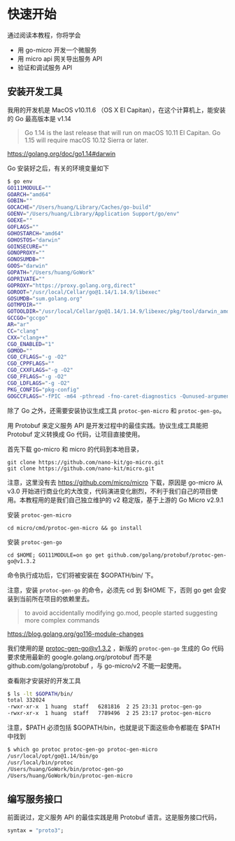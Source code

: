 快速开始
===

通过阅读本教程，你将学会

* 用 go-micro 开发一个微服务
* 用 micro api 网关导出服务 API
* 验证和调试服务 API

安装开发工具
---

我用的开发机是 MacOS v10.11.6 （OS X El Capitan），在这个计算机上，能安装的 Go 最高版本是 v1.14

> Go 1.14 is the last release that will run on macOS 10.11 El Capitan. Go 1.15 will require macOS 10.12 Sierra or later.

https://golang.org/doc/go1.14#darwin

Go 安装好之后，有关的环境变量如下

```sh
$ go env
GO111MODULE=""
GOARCH="amd64"
GOBIN=""
GOCACHE="/Users/huang/Library/Caches/go-build"
GOENV="/Users/huang/Library/Application Support/go/env"
GOEXE=""
GOFLAGS=""
GOHOSTARCH="amd64"
GOHOSTOS="darwin"
GOINSECURE=""
GONOPROXY=""
GONOSUMDB=""
GOOS="darwin"
GOPATH="/Users/huang/GoWork"
GOPRIVATE=""
GOPROXY="https://proxy.golang.org,direct"
GOROOT="/usr/local/Cellar/go@1.14/1.14.9/libexec"
GOSUMDB="sum.golang.org"
GOTMPDIR=""
GOTOOLDIR="/usr/local/Cellar/go@1.14/1.14.9/libexec/pkg/tool/darwin_amd64"
GCCGO="gccgo"
AR="ar"
CC="clang"
CXX="clang++"
CGO_ENABLED="1"
GOMOD=""
CGO_CFLAGS="-g -O2"
CGO_CPPFLAGS=""
CGO_CXXFLAGS="-g -O2"
CGO_FFLAGS="-g -O2"
CGO_LDFLAGS="-g -O2"
PKG_CONFIG="pkg-config"
GOGCCFLAGS="-fPIC -m64 -pthread -fno-caret-diagnostics -Qunused-arguments -fmessage-length=0 -fdebug-prefix-map=/var/folders/72/gdh8xjz13kz41rysd10rd9tw0000gn/T/go-build864495291=/tmp/go-build -gno-record-gcc-switches -fno-common"
```

除了 Go 之外，还需要安装协议生成工具 `protoc-gen-micro` 和 `protoc-gen-go`。

用 Protobuf 来定义服务 API 是开发过程中的最佳实践。协议生成工具能把 Protobuf 定义转换成 Go 代码，让项目直接使用。

首先下载 go-micro 和 micro 的代码到本地目录，

```
git clone https://github.com/nano-kit/go-micro.git
git clone https://github.com/nano-kit/micro.git
```

注意，这里没有去 https://github.com/micro/micro 下载，原因是 go-micro 从 v3.0 开始进行商业化的大改变，代码演进变化剧烈，不利于我们自己的项目使用。本教程用的是我们自己独立维护的 v2 稳定版，基于上游的 Go Micro v2.9.1

安装 `protoc-gen-micro`

```
cd micro/cmd/protoc-gen-micro && go install
```

安装 `protoc-gen-go`

```
cd $HOME; GO111MODULE=on go get github.com/golang/protobuf/protoc-gen-go@v1.3.2
```

命令执行成功后，它们将被安装在 $GOPATH/bin/ 下。

注意，安装 `protoc-gen-go` 的命令，必须先 cd 到 $HOME 下，否则 go get 会安装到当前所在项目的依赖里去。

> to avoid accidentally modifying go.mod, people started suggesting more complex commands

https://blog.golang.org/go116-module-changes

我们使用的是 protoc-gen-go@v1.3.2 ，新版的 `protoc-gen-go` 生成的 Go 代码要求使用最新的 google.golang.org/protobuf 而不是 github.com/golang/protobuf ，与 go-micro/v2 不能一起使用。

查看刚才安装好的开发工具

```sh
$ ls -lt $GOPATH/bin/
total 332024
-rwxr-xr-x  1 huang  staff   6281816  2 25 23:31 protoc-gen-go
-rwxr-xr-x  1 huang  staff   7789496  2 25 23:17 protoc-gen-micro
```

注意，$PATH 必须包括 $GOPATH/bin，也就是说下面这些命令都能在 $PATH 中找到

```sh
$ which go protoc protoc-gen-go protoc-gen-micro
/usr/local/opt/go@1.14/bin/go
/usr/local/bin/protoc
/Users/huang/GoWork/bin/protoc-gen-go
/Users/huang/GoWork/bin/protoc-gen-micro
```




编写服务接口
---

前面说过，定义服务 API 的最佳实践是用 Protobuf 语言。这是服务接口代码，

```protobuf
syntax = "proto3";

```
